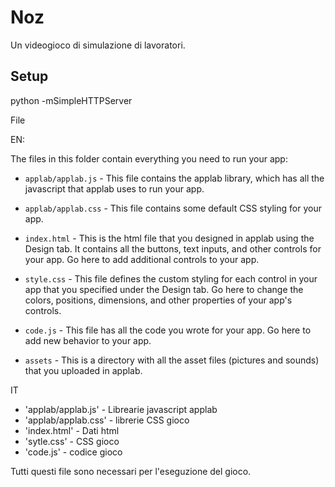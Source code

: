 # Noz
Un videogioco di simulazione di lavoratori.

## Setup

python -mSimpleHTTPServer


File

EN:

The files in this folder contain everything you need to run your app:

* `applab/applab.js` - This file contains the applab library, which has all the
  javascript that applab uses to run your app.

* `applab/applab.css` - This file contains some default CSS styling for your app.

* `index.html` - This is the html file that you designed in applab using the
  Design tab. It contains all the buttons, text inputs, and other controls for
  your app. Go here to add additional controls to your app.

* `style.css` - This file defines the custom styling for each control in your
  app that you specified under the Design tab. Go here to change the colors,
  positions, dimensions, and other properties of your app's controls.

* `code.js` - This file has all the code you wrote for your app. Go here to add
  new behavior to your app.

* `assets` - This is a directory with all the asset files (pictures and sounds)
  that you uploaded in applab.

IT

* 'applab/applab.js' - Librearie javascript applab
* 'applab/applab.css' - librerie CSS gioco
* 'index.html' - Dati html
* 'sytle.css' - CSS gioco
* 'code.js' - codice gioco

Tutti questi file sono necessari per l'eseguzione del gioco.